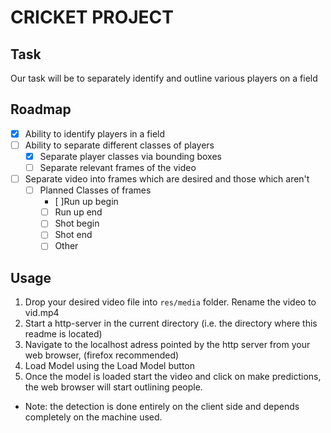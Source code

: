 # CRICKET PROJECT

## Task
Our task will be to separately identify and outline various players on a field

## Roadmap
- [x] Ability to identify players in a field
- [ ] Ability to separate different classes of players
    - [x] Separate player classes via bounding boxes
    - [ ] Separate relevant frames of the video
- [ ] Separate video into frames which are desired and those which aren't
    - [ ] Planned Classes of frames
        - [ ]Run up begin
        - [ ] Run up end
        - [ ] Shot begin
        - [ ] Shot end
        - [ ] Other

## Usage
1. Drop your desired video file into ````res/media```` folder. Rename the video to vid.mp4
2. Start a http-server in the current directory (i.e. the directory where this readme is located)
3. Navigate to the localhost adress pointed by the http server from your web browser, (firefox recommended)
4. Load Model using the Load Model button
5. Once the model is loaded start the video and click on make predictions, the web browser will start outlining people.

* Note: the detection is done entirely on the client side and depends completely on the machine used. 